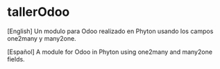 # tallerOdoo
[English]
Un modulo para Odoo realizado en Phyton usando los campos one2many y many2one. 

[Español] 
A module for Odoo in Phyton using one2many and many2one fields.
